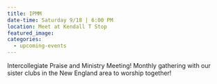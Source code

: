 ```yaml
---
title: IPMM
date-time: Saturday 9/18 | 6:00 PM
location: Meet at Kendall T Stop
featured_image:
categories:
  - upcoming-events
---
```

Intercollegiate Praise and Ministry Meeting\! Monthly gathering with our sister clubs in the New England area to worship together\!

